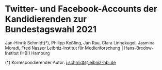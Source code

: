 # Twitter- und Facebook-Accounts der Kandidierenden zur Bundestagswahl 2021

Jan-Hinrik Schmidt(\*), Philipp Keßling, Jan Rau, Clara Linnekugel, Jasmina Moradi, Fred Nasser Leibniz-Institut für Medienforschung | Hans-Bredow-Institut (HBI) Hamburg

(\*) Korrespondierender Autor: j.schmidt@leibniz-hbi.de
